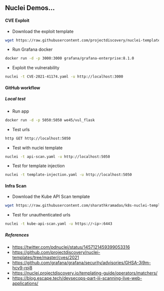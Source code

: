 ## Nuclei Demos...

#### CVE Exploit

* Download the exploit template

```bash
wget https://raw.githubusercontent.com/projectdiscovery/nuclei-templates/master/cves/2021/CVE-2021-41174.yaml
```

* Run Grafana docker

```bash
docker run -d -p 3000:3000 grafana/grafana-enterprise:8.1.0
```

* Exploit the vulnerability

```bash
nuclei -t CVE-2021-41174.yaml -u http://localhost:3000
```


#### GitHub workflow

##### Local test

* Run app

```bash
docker run -d -p 5050:5050 we45/vul_flask
```

* Test urls

```bash
http GET http://localhost:5050
```

* Test with nuclei template

```bash
nuclei -t api-scan.yaml -u http://localhost:5050
```

* Test for template injection

```bash
nuclei -t template-injection.yaml -u http://localhost:5050
```


#### Infra Scan

* Download the Kube API Scan template

```bash
wget https://raw.githubusercontent.com/sharathkramadas/k8s-nuclei-templates/main/kube-api-scan.yaml
```

* Test for unauthenticated urls

```bash
nuclei -t kube-api-scan.yaml -u https://<ip>:6443
```

##### References

* https://twitter.com/pdnuclei/status/1457121459399053316
* https://github.com/projectdiscovery/nuclei-templates/tree/master/cves/2021
* https://github.com/grafana/grafana/security/advisories/GHSA-3j9m-hcv9-rpj8
* https://nuclei.projectdiscovery.io/templating-guide/operators/matchers/
* https://blog.escape.tech/devsecops-part-iii-scanning-live-web-applications/

